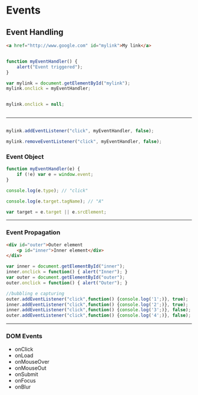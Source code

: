 # Events

## Event Handling

```html
<a href="http://www.google.com" id="mylink">My link</a>
```

```javascript

function myEventHandler() {
    alert("Event triggered");
}

var mylink = document.getElementById("mylink");
mylink.onclick = myEventHandler;


mylink.onclick = null;



```

---

```javascript

mylink.addEventListener("click", myEventHandler, false);

mylink.removeEventListener("click", myEventHandler, false);
```

### Event Object

```javascript
function myEventHandler(e) {
    if (!e) var e = window.event;
}

console.log(e.type); // "click"

console.log(e.target.tagName); // "A"

var target = e.target || e.srcElement;


```

---

### Event Propagation

```html
<div id="outer">Outer element
    <p id="inner">Inner element</div>
</div>
```

```javascript
var inner = document.getElementById("inner");
inner.onclick = function() { alert("Inner"); }
var outer = document.getElementById("outer");
outer.onclick = function() { alert("Outer"); }

//bubbling e capturing
outer.addEventListener("click",function() {console.log('1';)}, true);
inner.addEventListener("click",function() {console.log('2';)}, true);
inner.addEventListener("click",function() {console.log('3';)}, false);
outer.addEventListener("click",function() {console.log('4';)}, false);
```

---

### DOM Events

* onClick 
* onLoad 
* onMouseOver 
* onMouseOut 
* onSubmit
* onFocus 
* onBlur 

